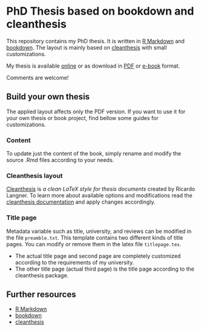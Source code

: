
# PhD Thesis based on bookdown and cleanthesis

This repository contains my PhD thesis. It is written in [R Markdown](https://github.com/rstudio/Rmarkdown) and [bookdown](https://github.com/rstudio/bookdown). The layout is mainly based on [cleanthesis](https://github.com/derric/cleanthesis) with small customizations. 

My thesis is available [online](https://ibn-salem.github.io/thesis/) or as download in [PDF](https://ibn-salem.github.io/thesis/thesis.pdf) or [e-book](https://ibn-salem.github.io/thesis/thesis.epub) format.

Comments are welcome!

## Build your own thesis

The applied layout affects only the PDF version. If you want to use it for your own thesis or book project, find bellow some guides for customizations.

### Content 

To update just the content of the book, simply rename and modify the source .Rmd files according to your needs. 

### Cleanthesis layout

[Cleanthesis](https://github.com/derric/cleanthesis) is *a clean LaTeX style for thesis documents* created by Ricardo Langner.
To learn more about available options and modifications read the [cleanthesis documentation](https://github.com/derric/cleanthesis/blob/master/doc/cleanthesis-doc.pdf) and apply changes accordingly.

### Title page

Metadata variable such as title, university, and reviews can be modified in the file `preamble.txt`.
This template contains two different kinds of title pages. You can modify or remove them in the latex file `titlepage.tex`.

- The actual title page and second page are completely customized according to the requirements of my university. 
- The other title page (actual third page) is the title page according to the cleanthesis package. 

## Further resources

- [R Markdown](https://github.com/rstudio/Rmarkdown)
- [bookdown](https://github.com/rstudio/bookdown)
- [cleanthesis](https://github.com/derric/cleanthesis)

